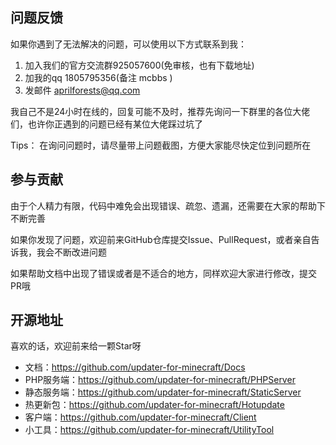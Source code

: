 ## 问题反馈

如果你遇到了无法解决的问题，可以使用以下方式联系到我：

1. 加入我们的官方交流群925057600(免审核，也有下载地址)
2. 加我的qq 1805795356(备注 mcbbs )
3. 发邮件 [aprilforests@qq.com](mailto:aprilforests@qq.com)

我自己不是24小时在线的，回复可能不及时，推荐先询问一下群里的各位大佬们，也许你正遇到的问题已经有某位大佬踩过坑了

Tips： 在询问问题时，请尽量带上问题截图，方便大家能尽快定位到问题所在

## 参与贡献

由于个人精力有限，代码中难免会出现错误、疏忽、遗漏，还需要在大家的帮助下不断完善

如果你发现了问题，欢迎前来GitHub仓库提交Issue、PullRequest，或者亲自告诉我，我会不断改进问题

如果帮助文档中出现了错误或者是不适合的地方，同样欢迎大家进行修改，提交PR哦

## 开源地址

喜欢的话，欢迎前来给一颗Star呀

+ 文档：https://github.com/updater-for-minecraft/Docs
+ PHP服务端：https://github.com/updater-for-minecraft/PHPServer
+ 静态服务端：https://github.com/updater-for-minecraft/StaticServer
+ 热更新包：https://github.com/updater-for-minecraft/Hotupdate
+ 客户端：https://github.com/updater-for-minecraft/Client
+ 小工具：https://github.com/updater-for-minecraft/UtilityTool


